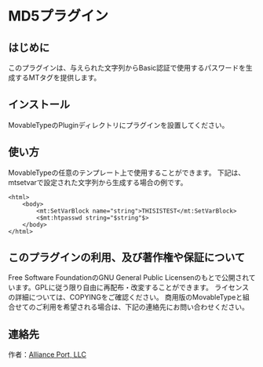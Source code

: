 MD5プラグイン
=====================

はじめに
--------

このプラグインは、与えられた文字列からBasic認証で使用するパスワードを生成するMTタグを提供します。

インストール
------------

MovableTypeのPluginディレクトリにプラグインを設置してください。

使い方
------

MovableTypeの任意のテンプレート上で使用することができます。
下記は、mtsetvarで設定された文字列から生成する場合の例です。

```
<html>
    <body>
        <mt:SetVarBlock name="string">THISISTEST</mt:SetVarBlock>
        <$mt:htpasswd string="$string"$>
    </body>
</html>
```

このプラグインの利用、及び著作権や保証について
----------------------------------------------

Free Software FoundationのGNU General Public Licensenのもとで公開されています。GPLに従う限り自由に再配布・改変することができます。
ライセンスの詳細については、COPYINGをご確認ください。
商用版のMovableTypeと組合せてのご利用を希望される場合は、下記の連絡先にお問い合わせください。


連絡先
------

作者：[Alliance Port, LLC](http://www.allianceport.jp/)

